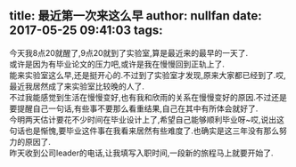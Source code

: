 title: 最近第一次来这么早
author: nullfan
date: 2017-05-25 09:41:03
tags:
---
今天我8点20就醒了,9点20就到了实验室,算是最近来的最早的一天了.  
或许是因为有毕业论文的压力吧,或许是我在慢慢回到正轨上了.  
能来实验室这么早,还是挺开心的.不过到了实验室才发现,原来大家都已经到了.哎,最近我居然成了来实验室比较晚的人了.  
不过我能感觉到生活在慢慢变好,也有我和欣雨的关系在慢慢变好的原因.不过还是要提醒自己一句话,有些事不要那么看重结果,自己在其中有所体会就好了.  
今明两天估计要花不少时间在毕业设计上了,希望自己能够顺利毕业呀~哎,说出这句话也是惭愧,要毕业这件事在我看来居然有些难度了.也确实是这三年没有那么努力的原因了.  
昨天收到公司leader的电话,让我填写入职时间,一段新的旅程马上就要开始了.  
